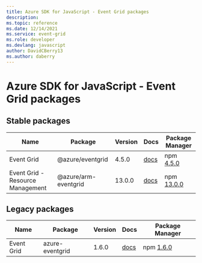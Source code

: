```yaml
---
title: Azure SDK for JavaScript - Event Grid packages
description: 
ms.topic: reference
ms.date: 12/14/2021
ms.service: event-grid
ms.role: developer
ms.devlang: javascript
author: DavidCBerry13
ms.author: daberry
---
```


# Azure SDK for JavaScript - Event Grid packages

## Stable packages

| Name                  | Package              | Version          | Docs                   | Package Manager                |
|-----------------------|----------------------|------------------|------------------------|--------------------------------|
| Event Grid | @azure/eventgrid | 4.5.0 | [docs](/azure/javascript/sdk/sdk-demo2/event-grid/eventgrid/azure-eventgrid/stable)  | npm [4.5.0](https://www.npmjs.com/package/%40azure%2Feventgrid) |
| Event Grid - Resource Management | @azure/arm-eventgrid | 13.0.0 | [docs](/azure/javascript/sdk/sdk-demo2/event-grid/arm-eventgrid/azure-arm-eventgrid/stable)  | npm [13.0.0](https://www.npmjs.com/package/%40azure%2Farm-eventgrid) |
 

 


## Legacy packages

| Name                  | Package              | Version          | Docs                   | Package Manager                |
|-----------------------|----------------------|------------------|------------------------|--------------------------------|
| Event Grid | azure-eventgrid | 1.6.0 | [docs](/azure/javascript/sdk/sdk-demo2/event-grid/legacy/event-grid/azure-eventgrid/legacy)  | npm [1.6.0](https://www.npmjs.com/package/azure-eventgrid%401.6.0) |
 
